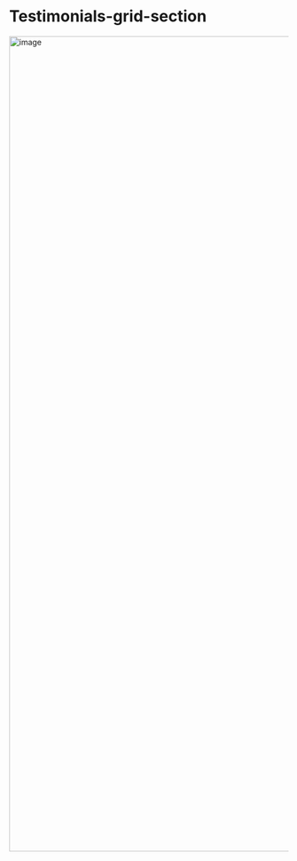 # Testimonials-grid-section
<img width="1468" alt="image" src="https://user-images.githubusercontent.com/108294869/190034207-1ef03216-3d30-405b-b8ff-2cab2a75cef4.png">
